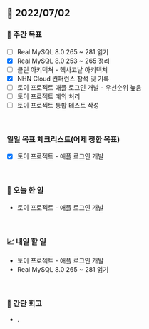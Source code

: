 ## 📅 2022/07/02


### 👏 주간 목표

- [ ] Real MySQL 8.0 265 ~ 281 읽기
- [x] Real MySQL 8.0 253 ~ 265 정리
- [ ] 클린 아키텍쳐 - 헥사고날 아키텍쳐
- [x] NHN Cloud 컨퍼런스 참석 및 기록
- [ ] 토이 프로젝트 애플 로그인 개발 - 우선순위 높음
- [ ] 토이 프로젝트 예외 처리
- [ ] 토이 프로젝트 통합 테스트 작성

<br/>

### 일일 목표 체크리스트(어제 정한 목표)

- [x] 토이 프로젝트 - 애플 로그인 개발

<br/>

### 💯 오늘 한 일

- 토이 프로젝트 - 애플 로그인 개발

<br/>

### 📈 내일 할 일

- 토이 프로젝트 - 애플 로그인 개발
- Real MySQL 8.0 265 ~ 281 읽기

<br/>

### 🤔 간단 회고

- .  





 




 








